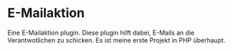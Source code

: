 # E-Mailaktion
Eine E-Mailaktion plugin.
Diese plugin hilft dabei, E-Mails an die Verantwotlichen zu schicken.
Es ist meine erste Projekt in PHP überhaupt.
